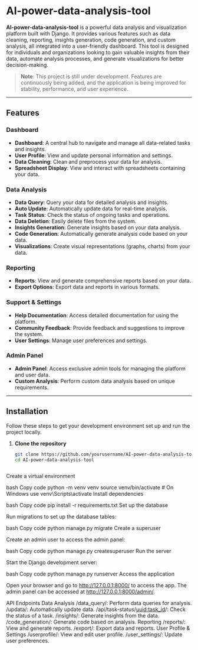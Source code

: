 # AI-power-data-analysis-tool

**AI-power-data-analysis-tool** is a powerful data analysis and visualization platform built with Django. It provides various features such as data cleaning, reporting, insights generation, code generation, and custom analysis, all integrated into a user-friendly dashboard. This tool is designed for individuals and organizations looking to gain valuable insights from their data, automate analysis processes, and generate visualizations for better decision-making.

> **Note**: This project is still under development. Features are continuously being added, and the application is being improved for stability, performance, and user experience.

---

## Features

### Dashboard
- **Dashboard**: A central hub to navigate and manage all data-related tasks and insights.
- **User Profile**: View and update personal information and settings.
- **Data Cleaning**: Clean and preprocess your data for analysis.
- **Spreadsheet Display**: View and interact with spreadsheets containing your data.

### Data Analysis
- **Data Query**: Query your data for detailed analysis and insights.
- **Auto Update**: Automatically update data for real-time analysis.
- **Task Status**: Check the status of ongoing tasks and operations.
- **Data Deletion**: Easily delete files from the system.
- **Insights Generation**: Generate insights based on your data analysis.
- **Code Generation**: Automatically generate analysis code based on your data.
- **Visualizations**: Create visual representations (graphs, charts) from your data.

### Reporting
- **Reports**: View and generate comprehensive reports based on your data.
- **Export Options**: Export data and reports in various formats.

### Support & Settings
- **Help Documentation**: Access detailed documentation for using the platform.
- **Community Feedback**: Provide feedback and suggestions to improve the system.
- **User Settings**: Manage user preferences and settings.
  
### Admin Panel
- **Admin Panel**: Access exclusive admin tools for managing the platform and user data.
- **Custom Analysis**: Perform custom data analysis based on unique requirements.

---

## Installation

Follow these steps to get your development environment set up and run the project locally.

1. **Clone the repository**

   ```bash
   git clone https://github.com/yourusername/AI-power-data-analysis-tool.git
   cd AI-power-data-analysis-tool



Create a virtual environment

bash
Copy code
python -m venv venv
source venv/bin/activate  # On Windows use venv\Scripts\activate
Install dependencies

bash
Copy code
pip install -r requirements.txt
Set up the database

Run migrations to set up the database tables:

bash
Copy code
python manage.py migrate
Create a superuser

Create an admin user to access the admin panel:

bash
Copy code
python manage.py createsuperuser
Run the server

Start the Django development server:

bash
Copy code
python manage.py runserver
Access the application

Open your browser and go to http://127.0.0.1:8000/ to access the app. The admin panel can be accessed at http://127.0.0.1:8000/admin/.

API Endpoints
Data Analysis
/data_query/: Perform data queries for analysis.
/updata/: Automatically update data.
/api/task-status/<uuid:task_id>/: Check the status of a task.
/insights/: Generate insights from the data.
/code_generation/: Generate code based on analysis.
Reporting
/reports/: View and generate reports.
/export/: Export data and reports.
User Profile & Settings
/userprofile/: View and edit user profile.
/user_settings/: Update user preferences.










